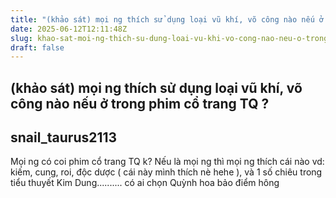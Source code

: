 ```yaml
---
title: "(khảo sát) mọi ng thích sử dụng loại vũ khí, võ công nào nếu ở trong phim cổ trang TQ ?"
date: 2025-06-12T12:11:48Z
slug: khao-sat-moi-ng-thich-su-dung-loai-vu-khi-vo-cong-nao-neu-o-trong-phim-co-trang-tq
draft: false
---
```


## (khảo sát) mọi ng thích sử dụng loại vũ khí, võ công nào nếu ở trong phim cổ trang TQ ?

## snail_taurus2113

Mọi ng có coi phim cổ trang TQ k?
Nếu là mọi ng thì mọi ng thích cái nào
   vd: kiếm, cung, roi, độc dược ( cái này mình thích nè hehe ), và 1 số chiêu trong tiểu thuyết Kim Dung..........
có ai chọn Quỳnh hoa bảo điểm hông
